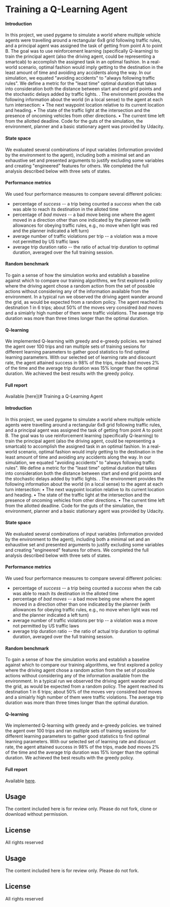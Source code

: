 # Training a Q-Learning Agent

#### Introduction

In this project, we used pygame to simulate a world where multiple vehicle agents were travelling around a rectangular 6x8 grid following traffic rules, and a principal agent was assigned the task of getting from point A to point B. The goal was to use reinforcement learning (specifically Q-learning) to train the principal agent (also the driving agent, could be representing a smartcab) to accomplish the assigned task in an optimal fashion. In a real-world scenario, optimal fashion would imply getting to the destination in the least amount of time and avoiding any accidents along the way. In our simulation, we equated "avoiding accidents" to "always following traffic rules". We define a metric for the "least time" optimal duration that takes into consideration both the distance between start and end grid points and the stochastic delays added by traffic lights. 
.
The environment provides the following information about the world (in a local sense) to the agent at each turn intersection:
•	The next waypoint location relative to its current location and heading.
•	The state of the traffic light at the intersection and the presence of oncoming vehicles from other directions.
•	The current time left from the allotted deadline.
Code for the guts of the simulation, the environment, planner and a basic stationary agent was provided by Udacity. 

#### State space
We evaluated several combinations of input variables (information provided by the environment to the agent), including both a minimal set and an exhaustive set and presented arguments to justify excluding some variables and creating "engineered" features for others. We completed the full analysis described below with three sets of states.

#### Performance metrics
We used four performance measures to compare several different policies:
- percentage of _success_ -- a trip being counted a _success_ when the cab was able to reach its destination in the alloted time
- percentage of _bad moves_ -- a bad move being one where the agent moved in a direction other than one indicated by the planner (with allowances for obeying traffic rules, e.g., no move when light was red and the planner indicated a left turn)
- average number of traffic violations per trip -- a violation was a move not permitted by US traffic laws
- average trip duration ratio -- the ratio of actual trip duration to optimal duration, averaged over the full training session.


#### Random benchmark
To gain a sense of how the simulation works and establish a baseline against which to compare our training algorithms, we first explored a policy where the driving agent chose a random action from the set of possible actions without considering any of the information available from the environment. In a typical run we observed the driving agent wander around the grid,  as would be expected from a random policy. The agent reached its destination 1 in 6 trips; about 50% of the moves very considred _bad_ moves and a simialrly high number of them were traffic violations. The average trip duration was more than three times longer than the optimal duration.

#### Q-learning
We implemented Q-learning with greedy and e-greedy policies. we trained the agent over 100 trips and ran multiple sets of training sesions for different learning parameters to gather good statistics to find optimal learning parameters. With our selected set of learning rate and discount rate, the agent attained success in 98% of the trips, made _bad_ moves 2% of the time and the average trip duration was 15% longer than the optimal duration. We achieved the best results with the greedy policy.

#### Full report

Available [here](# Training a Q-Learning Agent

#### Introduction

In this project, we used pygame to simulate a world where multiple vehicle agents were travelling around a rectangular 6x8 grid following traffic rules, and a principal agent was assigned the task of getting from point A to point B. The goal was to use reinforcement learning (specifically Q-learning) to train the principal agent (also the driving agent, could be representing a smartcab) to accomplish the assigned task in an optimal fashion. In a real-world scenario, optimal fashion would imply getting to the destination in the least amount of time and avoiding any accidents along the way. In our simulation, we equated "avoiding accidents" to "always following traffic rules". We define a metric for the "least time" optimal duration that takes into consideration both the distance between start and end grid points and the stochastic delays added by traffic lights. 
.
The environment provides the following information about the world (in a local sense) to the agent at each turn intersection:
•	The next waypoint location relative to its current location and heading.
•	The state of the traffic light at the intersection and the presence of oncoming vehicles from other directions.
•	The current time left from the allotted deadline.
Code for the guts of the simulation, the environment, planner and a basic stationary agent was provided by Udacity. 

#### State space
We evaluated several combinations of input variables (information provided by the environment to the agent), including both a minimal set and an exhaustive set and presented arguments to justify excluding some variables and creating "engineered" features for others. We completed the full analysis described below with three sets of states.

#### Performance metrics
We used four performance measures to compare several different policies:
- percentage of _success_ -- a trip being counted a _success_ when the cab was able to reach its destination in the alloted time
- percentage of _bad moves_ -- a bad move being one where the agent moved in a direction other than one indicated by the planner (with allowances for obeying traffic rules, e.g., no move when light was red and the planner indicated a left turn)
- average number of traffic violations per trip -- a violation was a move not permitted by US traffic laws
- average trip duration ratio -- the ratio of actual trip duration to optimal duration, averaged over the full training session.


#### Random benchmark
To gain a sense of how the simulation works and establish a baseline against which to compare our training algorithms, we first explored a policy where the driving agent chose a random action from the set of possible actions without considering any of the information available from the environment. In a typical run we observed the driving agent wander around the grid,  as would be expected from a random policy. The agent reached its destination 1 in 6 trips; about 50% of the moves very considred _bad_ moves and a simialrly high number of them were traffic violations. The average trip duration was more than three times longer than the optimal duration.

#### Q-learning
We implemented Q-learning with greedy and e-greedy policies. we trained the agent over 100 trips and ran multiple sets of training sesions for different learning parameters to gather good statistics to find optimal learning parameters. With our selected set of learning rate and discount rate, the agent attained success in 98% of the trips, made _bad_ moves 2% of the time and the average trip duration was 15% longer than the optimal duration. We achieved the best results with the greedy policy.

#### Full report

Available [here](https://github.com/zkhundkar/Public-portfolio/blob/master/smartcab/report.pdf).

## Usage ##
 
The content included here is for review only. Please do not fork, clone or download without permission.

## License ##
All rights reserved

## Usage ##
 
The content included here is for review only. Please do not fork.

## License ##
All rights reserved
